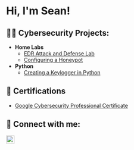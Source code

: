 <h1>Hi, I'm Sean! </h1>

<h2>👨‍💻 Cybersecurity Projects:</h2>

- <b>Home Labs</b>
  - [EDR Attack and Defense Lab](https://github.com/seanmarcus1/EDR-Attack-and-Defend)
  - [Configuring a Honeypot](https://github.com/seanmarcus1/URL)
- <b>Python</b>
  - [Creating a Keylogger in Python](https://github.com/seanmarcus1/URL)

<h2>📄 Certifications</h2>

- [Google Cybersecurity Professional Certificate](https://www.credly.com/badges/7d862c4b-8338-4990-abfc-bcfef63cb150/public_url)

<h2> 🤳 Connect with me:</h2>


[<img align="left" alt="SeanMarcus | LinkedIn" width="22px" src="https://cdn.jsdelivr.net/npm/simple-icons@v3/icons/linkedin.svg" />][linkedin]



[linkedin]: https://linkedin.com/in/seanmarcus

<!--
**joshmadakor1/joshmadakor1** is a ✨ _special_ ✨ repository because its `README.md` (this file) appears on your GitHub profile.

Here are some ideas to get you started:

- 🔭 I’m currently working on ...
- 🌱 I’m currently learning ...
- 👯 I’m looking to collaborate on ...
- 🤔 I’m looking for help with ...
- 💬 Ask me about ...
- 📫 How to reach me: ...
- 😄 Pronouns: ...
- ⚡ Fun fact: ...
-->
